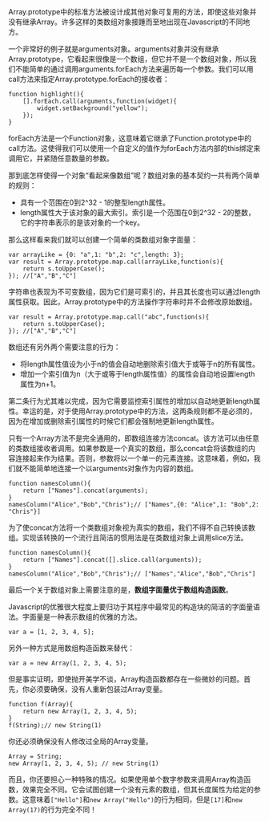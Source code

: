 <!--
Title|Javascript数组的几个微妙点
Id|javascript-array-subtle
Date|2014-09-02 21:03:00
Status|Publish
Type|Post
Tags|javascript,tech
Excerpt|Array.prototype中的标准方法被设计成其他对象可复用的方法，即使这些对象并没有继承Array。许多这样的类数组对象接踵而至地出现在Javascript的不同地方。
-->
Array.prototype中的标准方法被设计成其他对象可复用的方法，即使这些对象并没有继承Array。许多这样的类数组对象接踵而至地出现在Javascript的不同地方。

一个非常好的例子就是arguments对象。arguments对象并没有继承Array.prototype，它看起来很像是一个数组，但它并不是一个数组对象，所以我们不能简单的通过调用arguments.forEach方法来遍历每一个参数。我们可以用call方法来指定Array.prototype.forEach的接收者：

    function highlight(){
        [].forEach.call(arguments,function(widget){
            widget.setBackground("yellow");
        });
    }
forEach方法是一个Function对象，这意味着它继承了Function.prototype中的call方法。这使得我们可以使用一个自定义的值作为forEach方法内部的this绑定来调用它，并紧随任意数量的参数。

那到底怎样使得一个对象“看起来像数组”呢？数组对象的基本契约一共有两个简单的规则：
- 具有一个范围在0到2^32 - 1的整型length属性。
- length属性大于该对象的最大索引。索引是一个范围在0到2^32 - 2的整数，它的字符串表示的是该对象的一个key。

那么这样看来我们就可以创建一个简单的类数组对象字面量：

    var arrayLike = {0: "a",1: "b",2: "c",length: 3};
    var result = Array.prototype.map.call(arrayLike,function(s){
        return s.toUpperCase();
    }); //["A","B","C"]

字符串也表现为不可变数组，因为它们是可索引的，并且其长度也可以通过length属性获取。因此，Array.prototype中的方法操作字符串时并不会修改原始数组。

    var result = Array.prototype.map.call("abc",function(s){
        return s.toUpperCase();
    }); //["A","B","C"]
    
数组还有另外两个需要注意的行为：
- 将length属性值设为小于n的值会自动地删除索引值大于或等于n的所有属性。
- 增加一个索引值为n（大于或等于length属性值）的属性会自动地设置length属性为n+1。

第二条行为尤其难以完成，因为它需要监控索引属性的增加以自动地更新length属性。幸运的是，对于使用Array.prototype中的方法，这两条规则都不是必须的，因为在增加或删除索引属性的时候它们都会强制地更新length属性。

只有一个Array方法不是完全通用的，即数组连接方法concat。该方法可以由任意的类数组接收者调用。如果参数是一个真实的数组，那么concat会将该数组的内容连接起来作为结果。否则，参数将以一个单一的元素连接。这意味着，例如，我们就不能简单地连接一个以arguments对象作为内容的数组。

    function namesColumn(){
        return ["Names"].concat(arguments);
    }
    namesColumn("Alice","Bob","Chris");// ["Names",{0: "Alice",1: "Bob",2: "Chris"}]
    
为了使concat方法将一个类数组对象视为真实的数组，我们不得不自己转换该数组。实现该转换的一个流行且简洁的惯用法是在类数组对象上调用slice方法。

    function namesColumn(){
        return ["Names"].concat([].slice.call(arguments));
    }
    namesColumn("Alice","Bob","Chris");// ["Names","Alice","Bob","Chris"]
    

最后一个关于数组对象上需要注意的是，**数组字面量优于数组构造函数**。

Javascript的优雅很大程度上要归功于其程序中最常见的构造块的简洁的字面量语法。字面量是一种表示数组的优雅的方法。

    var a = [1, 2, 3, 4, 5];
另外一种方式是用数组构造函数来替代：

    var a = new Array(1, 2, 3, 4, 5);
但是事实证明，即使抛开美学不谈，Array构造函数都存在一些微妙的问题。首先，你必须要确保，没有人重新包装过Array变量。

    function f(Array){
        return new Array(1, 2, 3, 4, 5);
    }
    f(String);// new String(1)
你还必须确保没有人修改过全局的Array变量。

    Array = String;
    new Array(1, 2, 3, 4, 5); // new String(1)
而且，你还要担心一种特殊的情况。如果使用单个数字参数来调用Array构造函数，效果完全不同。它会试图创建一个没有元素的数组，但其长度属性为给定的参数。这意味着`["Hello"]`和`new Array("Hello")`的行为相同，但是`[17]`和`new Array(17)`的行为完全不同！
